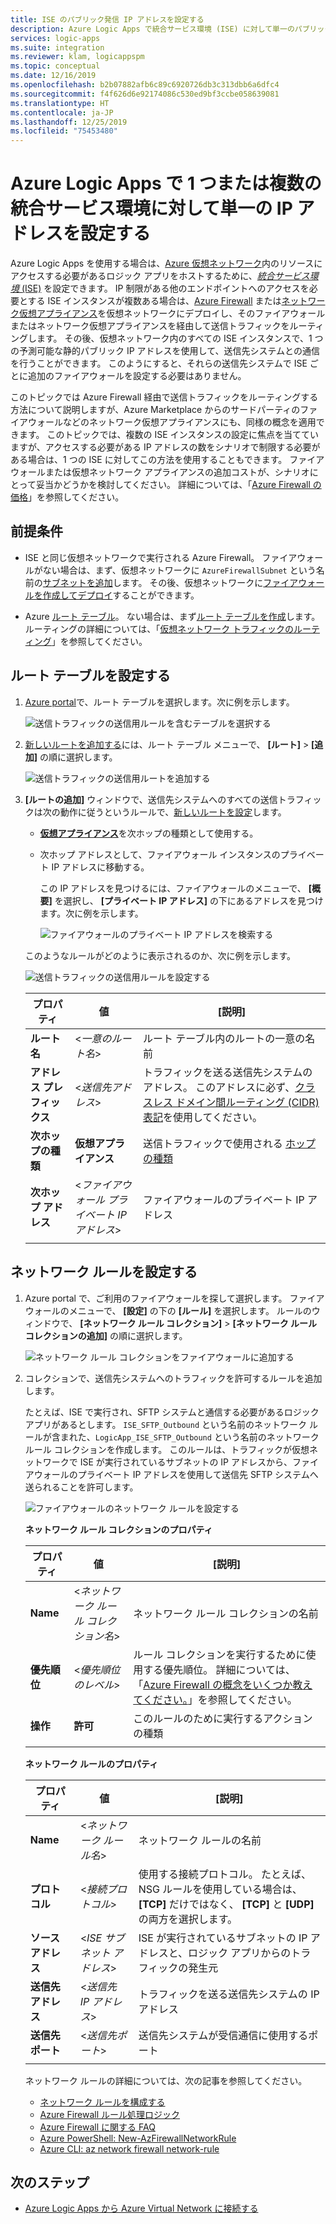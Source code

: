 ```yaml
---
title: ISE のパブリック発信 IP アドレスを設定する
description: Azure Logic Apps で統合サービス環境 (ISE) に対して単一のパブリック発信 IP アドレスを設定する方法について学習します。
services: logic-apps
ms.suite: integration
ms.reviewer: klam, logicappspm
ms.topic: conceptual
ms.date: 12/16/2019
ms.openlocfilehash: b2b07882afb6c89c6920726db3c313dbb6a6dfc4
ms.sourcegitcommit: f4f626d6e92174086c530ed9bf3ccbe058639081
ms.translationtype: HT
ms.contentlocale: ja-JP
ms.lasthandoff: 12/25/2019
ms.locfileid: "75453480"
---
```

# <a name="set-up-a-single-ip-address-for-one-or-more-integration-service-environments-in-azure-logic-apps"></a>Azure Logic Apps で 1 つまたは複数の統合サービス環境に対して単一の IP アドレスを設定する

Azure Logic Apps を使用する場合は、[Azure 仮想ネットワーク](../virtual-network/virtual-networks-overview.md)内のリソースにアクセスする必要があるロジック アプリをホストするために、[*統合サービス環境* (ISE)](../logic-apps/connect-virtual-network-vnet-isolated-environment-overview.md) を設定できます。 IP 制限がある他のエンドポイントへのアクセスを必要とする ISE インスタンスが複数ある場合は、[Azure Firewall](../firewall/overview.md) または[ネットワーク仮想アプライアンス](../virtual-network/virtual-networks-overview.md#filter-network-traffic)を仮想ネットワークにデプロイし、そのファイアウォールまたはネットワーク仮想アプライアンスを経由して送信トラフィックをルーティングします。 その後、仮想ネットワーク内のすべての ISE インスタンスで、1 つの予測可能な静的パブリック IP アドレスを使用して、送信先システムとの通信を行うことができます。 このようにすると、それらの送信先システムで ISE ごとに追加のファイアウォールを設定する必要はありません。

このトピックでは Azure Firewall 経由で送信トラフィックをルーティングする方法について説明しますが、Azure Marketplace からのサードパーティのファイアウォールなどのネットワーク仮想アプライアンスにも、同様の概念を適用できます。 このトピックでは、複数の ISE インスタンスの設定に焦点を当てていますが、アクセスする必要がある IP アドレスの数をシナリオで制限する必要がある場合は、1 つの ISE に対してこの方法を使用することもできます。 ファイアウォールまたは仮想ネットワーク アプライアンスの追加コストが、シナリオにとって妥当かどうかを検討してください。 詳細については、「[Azure Firewall の価格](https://azure.microsoft.com/pricing/details/azure-firewall/)」を参照してください。

## <a name="prerequisites"></a>前提条件

* ISE と同じ仮想ネットワークで実行される Azure Firewall。 ファイアウォールがない場合は、まず、仮想ネットワークに `AzureFirewallSubnet` という名前の[サブネットを追加](../virtual-network/virtual-network-manage-subnet.md#add-a-subnet)します。 その後、仮想ネットワークに[ファイアウォールを作成してデプロイ](../firewall/tutorial-firewall-deploy-portal.md#deploy-the-firewall)することができます。

* Azure [ルート テーブル](../virtual-network/manage-route-table.md)。 ない場合は、まず[ルート テーブルを作成](../virtual-network/manage-route-table.md#create-a-route-table)します。 ルーティングの詳細については、「[仮想ネットワーク トラフィックのルーティング](../virtual-network/virtual-networks-udr-overview.md)」を参照してください。

## <a name="set-up-route-table"></a>ルート テーブルを設定する

1. [Azure portal](https://portal.azure.com)で、ルート テーブルを選択します。次に例を示します。

   ![送信トラフィックの送信用ルールを含むテーブルを選択する](./media/connect-virtual-network-vnet-set-up-single-ip-address/select-route-table-for-virtual-network.png)

1. [新しいルートを追加する](../virtual-network/manage-route-table.md#create-a-route)には、ルート テーブル メニューで、 **[ルート]**  >  **[追加]** の順に選択します。

   ![送信トラフィックの送信用ルートを追加する](./media/connect-virtual-network-vnet-set-up-single-ip-address/add-route-to-route-table.png)

1. **[ルートの追加]** ウィンドウで、送信先システムへのすべての送信トラフィックは次の動作に従うというルールで、[新しいルートを設定](../virtual-network/manage-route-table.md#create-a-route)します。

   * [**仮想アプライアンス**](../virtual-network/virtual-networks-udr-overview.md#user-defined)を次ホップの種類として使用する。

   * 次ホップ アドレスとして、ファイアウォール インスタンスのプライベート IP アドレスに移動する。

     この IP アドレスを見つけるには、ファイアウォールのメニューで、 **[概要]** を選択し、 **[プライベート IP アドレス]** の下にあるアドレスを見つけます。次に例を示します。

     ![ファイアウォールのプライベート IP アドレスを検索する](./media/connect-virtual-network-vnet-set-up-single-ip-address/find-firewall-private-ip-address.png)

   このようなルールがどのように表示されるのか、次に例を示します。

   ![送信トラフィックの送信用ルールを設定する](./media/connect-virtual-network-vnet-set-up-single-ip-address/add-rule-to-route-table.png)

   | プロパティ | 値 | [説明] |
   |----------|-------|-------------|
   | **ルート名** | <*一意のルート名*> | ルート テーブル内のルートの一意の名前 |
   | **アドレス プレフィックス** | <*送信先アドレス*> | トラフィックを送る送信先システムのアドレス。 このアドレスに必ず、[クラスレス ドメイン間ルーティング (CIDR) 表記](https://en.wikipedia.org/wiki/Classless_Inter-Domain_Routing)を使用してください。 |
   | **次ホップの種類** | **仮想アプライアンス** | 送信トラフィックで使用される [ホップの種類](../virtual-network/virtual-networks-udr-overview.md#next-hop-types-across-azure-tools) |
   | **次ホップ アドレス** | <*ファイアウォール プライベート IP アドレス*> | ファイアウォールのプライベート IP アドレス |
   |||

## <a name="set-up-network-rule"></a>ネットワーク ルールを設定する

1. Azure portal で、ご利用のファイアウォールを探して選択します。 ファイアウォールのメニューで、 **[設定]** の下の **[ルール]** を選択します。 ルールのウィンドウで、 **[ネットワーク ルール コレクション]**  >  **[ネットワーク ルール コレクションの追加]** の順に選択します。

   ![ネットワーク ルール コレクションをファイアウォールに追加する](./media/connect-virtual-network-vnet-set-up-single-ip-address/add-network-rule-collection.png)

1. コレクションで、送信先システムへのトラフィックを許可するルールを追加します。

   たとえば、ISE で実行され、SFTP システムと通信する必要があるロジックアプリがあるとします。 `ISE_SFTP_Outbound` という名前のネットワーク ルールが含まれた、`LogicApp_ISE_SFTP_Outbound` という名前のネットワーク ルール コレクションを作成します。 このルールは、トラフィックが仮想ネットワークで ISE が実行されているサブネットの IP アドレスから、ファイアウォールのプライベート IP アドレスを使用して送信先 SFTP システムへ送られることを許可します。

   ![ファイアウォールのネットワーク ルールを設定する](./media/connect-virtual-network-vnet-set-up-single-ip-address/set-up-network-rule-for-firewall.png)

   **ネットワーク ルール コレクションのプロパティ**

   | プロパティ | 値 | [説明] |
   |----------|-------|-------------|
   | **Name** | <*ネットワーク ルール コレクション名*> | ネットワーク ルール コレクションの名前 |
   | **優先順位** | <*優先順位のレベル*> | ルール コレクションを実行するために使用する優先順位。 詳細については、「[Azure Firewall の概念をいくつか教えてください。](../firewall/firewall-faq.md#what-are-some-azure-firewall-concepts)」を参照してください。 |
   | **操作** | **許可** | このルールのために実行するアクションの種類 |
   |||

   **ネットワーク ルールのプロパティ**

   | プロパティ | 値 | [説明] |
   |----------|-------|-------------|
   | **Name** | <*ネットワーク ルール名*> | ネットワーク ルールの名前 |
   | **プロトコル** | <*接続プロトコル*> | 使用する接続プロトコル。 たとえば、NSG ルールを使用している場合は、 **[TCP]** だけではなく、 **[TCP]** と **[UDP]** の両方を選択します。 |
   | **ソース アドレス** | <*ISE サブネット アドレス*> | ISE が実行されているサブネットの IP アドレスと、ロジック アプリからのトラフィックの発生元 |
   | **送信先アドレス** | <*送信先 IP アドレス*> | トラフィックを送る送信先システムの IP アドレス |
   | **送信先ポート** | <*送信先ポート*> | 送信先システムが受信通信に使用するポート |
   |||

   ネットワーク ルールの詳細については、次の記事を参照してください。

   * [ネットワーク ルールを構成する](../firewall/tutorial-firewall-deploy-portal.md#configure-a-network-rule)
   * [Azure Firewall ルール処理ロジック](../firewall/rule-processing.md#network-rules-and-applications-rules)
   * [Azure Firewall に関する FAQ](../firewall/firewall-faq.md)
   * [Azure PowerShell: New-AzFirewallNetworkRule](https://docs.microsoft.com/powershell/module/az.network/new-azfirewallnetworkrule)
   * [Azure CLI: az network firewall network-rule](https://docs.microsoft.com/cli/azure/ext/azure-firewall/network/firewall/network-rule?view=azure-cli-latest#ext-azure-firewall-az-network-firewall-network-rule-create)

## <a name="next-steps"></a>次のステップ

* [Azure Logic Apps から Azure Virtual Network に接続する](../logic-apps/connect-virtual-network-vnet-isolated-environment.md)
